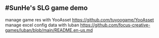 #SunHe's SLG game demo
---
manage game res with YooAsset https://github.com/tuyoogame/YooAsset
manage excel config data with luban https://github.com/focus-creative-games/luban/blob/main/README.en-us.md
